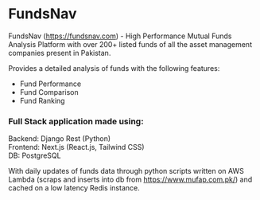 # FundsNav

FundsNav (https://fundsnav.com) - High Performance Mutual Funds Analysis Platform with over 200+ listed funds of all the asset management companies present in Pakistan.

Provides a detailed analysis of funds with the following features:

- Fund Performance
- Fund Comparison
- Fund Ranking

### Full Stack application made using:

Backend: Django Rest (Python)
<br/>
Frontend: Next.js (React.js, Tailwind CSS)
<br/>
DB: PostgreSQL

With daily updates of funds data through python scripts written on AWS Lambda (scraps and inserts into db from https://www.mufap.com.pk/) and cached on a low latency Redis instance.
